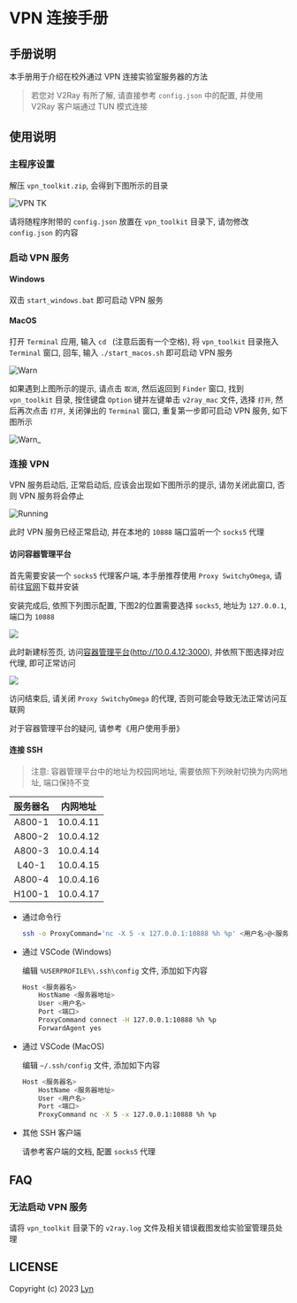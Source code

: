# VPN 连接手册

## 手册说明

本手册用于介绍在校外通过 VPN 连接实验室服务器的方法

> 若您对 V2Ray 有所了解, 请直接参考 `config.json` 中的配置, 并使用 V2Ray 客户端通过 TUN 模式连接

## 使用说明

### 主程序设置

解压 `vpn_toolkit.zip`, 会得到下图所示的目录

![VPN TK](imgs/vpn_toolkit.png)

请将随程序附带的 `config.json` 放置在 `vpn_toolkit` 目录下, 请勿修改 `config.json` 的内容

### 启动 VPN 服务

#### Windows

双击 `start_windows.bat` 即可启动 VPN 服务

#### MacOS

打开 `Terminal` 应用, 输入 `cd ` (注意后面有一个空格), 将 `vpn_toolkit` 目录拖入 `Terminal` 窗口, 回车, 输入 `./start_macos.sh` 即可启动 VPN 服务

![Warn](imgs/vpn_warn.png)

如果遇到上图所示的提示, 请点击 `取消`, 然后返回到 `Finder` 窗口, 找到 `vpn_toolkit` 目录, 按住键盘 `Option` 键并左键单击 `v2ray_mac` 文件, 选择 `打开`, 然后再次点击 `打开`, 关闭弹出的 `Terminal` 窗口, 重复第一步即可启动 VPN 服务, 如下图所示

![Warn_](imgs/vpn_warn_.png)

### 连接 VPN

VPN 服务启动后, 正常启动后, 应该会出现如下图所示的提示, 请勿关闭此窗口, 否则 VPN 服务将会停止

![Running](imgs/vpn_running.png)

此时 VPN 服务已经正常启动, 并在本地的 `10888` 端口监听一个 `socks5` 代理

#### 访问容器管理平台

首先需要安装一个 `socks5` 代理客户端, 本手册推荐使用 `Proxy SwitchyOmega`, 请前往[官网](https://proxy-switchyomega.com/download/)下载并安装

安装完成后, 依照下列图示配置, 下图2的位置需要选择 `socks5`, 地址为 `127.0.0.1`, 端口为 `10888`

![](imgs/vpn_psoconfig.png)

此时新建标签页, 访问[容器管理平台](http://10.0.4.12:3000)(http://10.0.4.12:3000), 并依照下图选择对应代理, 即可正常访问

![](imgs/vpn_psoselect.png)

访问结束后, 请关闭 `Proxy SwitchyOmega` 的代理, 否则可能会导致无法正常访问互联网

对于容器管理平台的疑问, 请参考《用户使用手册》

#### 连接 SSH

> 注意: 容器管理平台中的地址为校园网地址, 需要依照下列映射切换为内网地址, 端口保持不变

| 服务器名 | 内网地址 |
| :---: | :---: |
| A800-1 | 10.0.4.11 |
| A800-2 | 10.0.4.12 |
| A800-3 | 10.0.4.14 |
| L40-1 | 10.0.4.15 |
| A800-4 | 10.0.4.16 |
| H100-1 | 10.0.4.17 |

+ 通过命令行
  
  ```bash
  ssh -o ProxyCommand='nc -X 5 -x 127.0.0.1:10888 %h %p' <用户名>@<服务器地址> -p <端口>
  ```

+ 通过 VSCode (Windows)

  编辑 `%USERPROFILE%\.ssh\config` 文件, 添加如下内容

  ```bash
  Host <服务器名>
      HostName <服务器地址>
      User <用户名>
      Port <端口>
      ProxyCommand connect -H 127.0.0.1:10888 %h %p
      ForwardAgent yes

+ 通过 VSCode (MacOS)

  编辑 `~/.ssh/config` 文件, 添加如下内容

  ```bash
  Host <服务器名>
      HostName <服务器地址>
      User <用户名>
      Port <端口>
      ProxyCommand nc -X 5 -x 127.0.0.1:10888 %h %p
  ```

+ 其他 SSH 客户端

  请参考客户端的文档, 配置 `socks5` 代理

## FAQ

### 无法启动 VPN 服务

请将 `vpn_toolkit` 目录下的 `v2ray.log` 文件及相关错误截图发给实验室管理员处理

## LICENSE

Copyright (c) 2023 [Lyn](mailto:i@lyn.moe)
